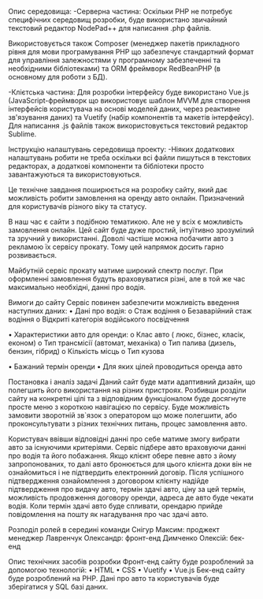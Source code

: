 Опис середовища:
  -Серверна частина:
	  Оскільки PHP не потребує специфічних середовищ розробки, буде використано звичайний текстовий 
    	  редактор NodePad++ для написання .php файлів.
    
Використовується також Composer (менеджер пакетів прикладного рівня для мови програмування PHP 
	що забезпечує стандартний формат для управління залежностями у програмному забезпеченні та
	необхідними бібліотеками) та ORM фреймворк RedBeanPHP (в основному для роботи з БД).
  
  -Клієтська частина:
	  Для розробки інтерфейсу буде використано Vue.js (JavaScript-фреймворк що використовує шаблон 
    MVVM для створення інтерфейсів користувача на основі моделей даних, через реактивне зв'язування даних)
    та Vuetify (набір компонентів та макетів інтерфейсу).
	  Для написання .js файлів також використовується текстовий редактор Sublime.

Інструкцію налаштувань середовища проекту:
  -Ніяких додаткових налаштувань робити не треба оскільки всі файли пишуться в текстових редакторах, 
   а додаткові компоненти та бібліотеки просто завантажуються та використовуються.



Це технічне завдання поширюється на розробку сайту, який дає можливість робити замовлення на оренду авто онлайн. Призначений для користувачів різного віку та статусу.

В наш час є сайти з подібною тематикою. Але не у всіх є можливість замовлення онлайн. Цей сайт буде дуже простий, інтуїтивно зрозумілий та зручний у використанні. Доволі частіше можна побачити авто з рекламою їх сервісу прокату. Тому цей напрямок досить гарно розвивається.  

Майбутній сервіс прокату матиме широкий спектр послуг. При оформленні замовлення будуть враховуватися різні, але в той же час максимально необхідні, данні про водія.

Вимоги до сайту
Сервіс повинен забезпечити можливість введення наступних даних: 
•	Дані про водія:
o	Стаж водіння
o	Безаварійний стаж водіння
o	Відкриті категорія водійського посвідчення

•	Характеристики авто для оренди:
o	Клас авто ( люкс, бізнес, класік, економ)
o	Тип трансмісії (автомат, механіка)
o	Тип палива (дизель, бензин, гібрид)
o	Кількість місць 
o	Тип кузова

•	Бажаний термін оренди
•	Для яких цілей проводиться оренда авто



Постановка і аналіз задачі
Даний сайт буде мати адаптивний дизайн, що полегшить його використання на різних пристроях. Розбивши розділи сайту на конкретні цілі та з відповідним функціоналом буде досягнуте просте меню з короткою навігацією по сервісу. Буде можливість замовити зворотній зв`язок з оператором що може полегшити, або проконсультувати з різних технічних питань, процес замовлення авто. 

Користувач ввівши відповідні данні про себе матиме змогу вибрати авто за існуючими критеріями. Сервіс підбере авто враховуючи данні про водія та його побажання. Якщо клієнт обере певне авто з йому запропонованих, то далі авто бронюється для цього клієнта доки він не ознайомиться і не підтвердить електронний договір. Після успішного підтвердження ознайомлення з договором клієнту надійде підтвердження про видачу авто, термін здачі авто, ціну за цей термін, можливість продовження договору оренди, адреса де авто буде чекати водія. Коли термін здачі авто буде спливати, орендарю прийде повідомлення на пошту як нагадування про час здачі авто.

Розподіл ролей в середині команди
Снігур Максим: проджект менеджер
Лавренчук Олександр: фронт-енд
Димченко Олексій: бек-енд

Опис технічних засобів розробки
Фронт-енд сайту буде розроблений за допомогою технологій: 
•	HTML
•	CSS
•	Vuetify
•	Vue.js
Бек-енд сайту буде розроблений на PHP. Дані про авто та користувачів буде зберігатися у SQL базі даних. 

